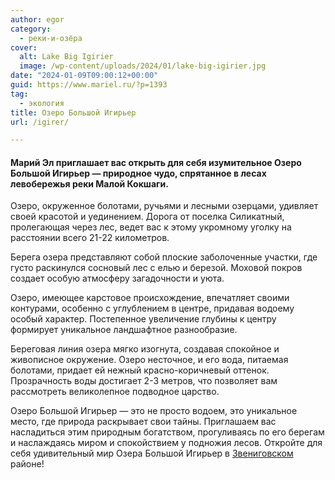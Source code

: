 ```yaml
---
author: egor
category:
  - реки-и-озёра
cover:
  alt: Lake Big Igirier
  image: /wp-content/uploads/2024/01/lake-big-igirier.jpg
date: "2024-01-09T09:00:12+00:00"
guid: https://www.mariel.ru/?p=1393
tag:
  - экология
title: Озеро Большой Игирьер
url: /igirer/

---
```

#### Марий Эл приглашает вас открыть для себя изумительное Озеро Большой Игирьер — природное чудо, спрятанное в лесах левобережья реки Малой Кокшаги.

Озеро, окруженное болотами, ручьями и лесными озерцами, удивляет своей красотой и уединением. Дорога от поселка Силикатный, пролегающая через лес, ведет вас к этому укромному уголку на расстоянии всего 21-22 километров.

Берега озера представляют собой плоские заболоченные участки, где густо раскинулся сосновый лес с елью и березой. Моховой покров создает особую атмосферу загадочности и уюта.

Озеро, имеющее карстовое происхождение, впечатляет своими контурами, особенно с углублением в центре, придавая водоему особый характер. Постепенное увеличение глубины к центру формирует уникальное ландшафтное разнообразие.

Береговая линия озера мягко изогнута, создавая спокойное и живописное окружение. Озеро несточное, и его вода, питаемая болотами, придает ей нежный красно-коричневый оттенок. Прозрачность воды достигает 2-3 метров, что позволяет вам рассмотреть великолепное подводное царство.

Озеро Большой Игирьер — это не просто водоем, это уникальное место, где природа раскрывает свои тайны. Приглашаем вас насладиться этим природным богатством, прогуливаясь по его берегам и наслаждаясь миром и спокойствием у подножия лесов. Откройте для себя удивительный мир Озера Большой Игирьер в [Звениговском](/zvenigovskij/) районе!
